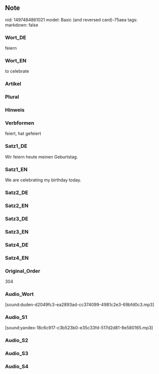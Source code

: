 ## Note
nid: 1497484861021
model: Basic (and reversed card)-75aea
tags: 
markdown: false

### Wort_DE
feiern

### Wort_EN
to celebrate

### Artikel


### Plural


### Hinweis


### Verbformen
feiert, hat gefeiert

### Satz1_DE
Wir feiern heute meinen Geburtstag.

### Satz1_EN
We are celebrating my birthday today.

### Satz2_DE


### Satz2_EN


### Satz3_DE


### Satz3_EN


### Satz4_DE


### Satz4_EN


### Original_Order
304

### Audio_Wort
[sound:duden-d2049fc3-ea2893ad-cc374099-4981c2e3-69bfd0c3.mp3]

### Audio_S1
[sound:yandex-18c6c917-c3b523b0-e35c33fd-517d2d81-8e580165.mp3]

### Audio_S2


### Audio_S3


### Audio_S4

